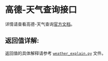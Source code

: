 # 高德-天气查询接口

详情请查看高德-天气查询[官方文档](https://lbs.amap.com/api/webservice/guide/api/weatherinfo)。


## 返回值详解:

返回值的具体解释请参考 [`weather_explain.py`](./weather_explain.py) 文件。